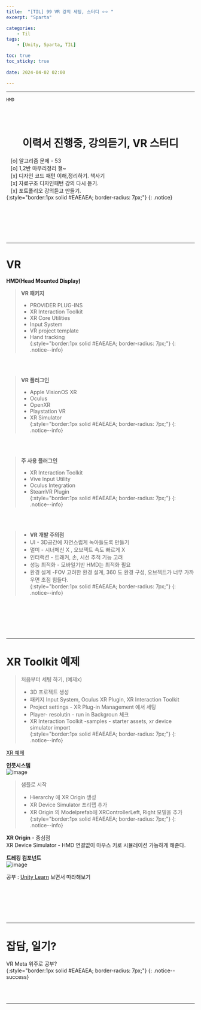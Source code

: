 ```yaml
---
title:  "[TIL] 99 VR 강의 세팅, 스터디 ⭐⭐ "
excerpt: "Sparta"

categories:
    - Til
tags:
    - [Unity, Sparta, TIL]

toc: true
toc_sticky: true
 
date: 2024-04-02 02:00

---
```

- - -

`HMD`

<BR><BR>

<center><H1>  이력서 진행중, 강의듣기, VR 스터디 </H1></center>

&nbsp;&nbsp; [o] 알고리즘 문제  - 53       
&nbsp;&nbsp; [o] 1,2반 마무리정리  챌~   
&nbsp;&nbsp; [x] 디자인 코드 패턴 이해,정리하기. 책사기  
&nbsp;&nbsp; [x] 자료구조 디자인패턴 강의 다시 듣기.   
&nbsp;&nbsp; [x] 포트폴리오 강의듣고 만들기.   
{:style="border:1px solid #EAEAEA; border-radius: 7px;"}
{: .notice}  

<br><br><br><br><br>
- - - 


# VR

**HMD(Head Mounted Display)**  

> **VR 패키지**  
> - PROVIDER PLUG-INS  
> - XR Interaction Toolkit  
> - XR Core Utilities  
> - Input System  
> - VR project template  
> - Hand tracking  
{:style="border:1px solid #EAEAEA; border-radius: 7px;"}
{: .notice--info}  

<br><br>

> **VR 플러그인**  
> - Apple VisionOS XR  
> - Oculus  
> - OpenXR  
> - Playstation VR  
> - XR Simulator  
{:style="border:1px solid #EAEAEA; border-radius: 7px;"}
{: .notice--info}  

<br><br>

> **주 사용 플러그인**  
> - XR Interaction Toolkit  
> - Vive Input Utility  
> - Oculus Integration  
> - SteamVR Plugin  
{:style="border:1px solid #EAEAEA; border-radius: 7px;"}
{: .notice--info}  

<br><br>

> - **VR 개발 주의점**  
> - UI - 3D공간에 자연스럽게 녹아들도록 만들기  
> - 멀미 - 시너메신 X , 오브젝트 속도 빠르게 X  
> - 인터랙션 - 트래커, 손, 시선 추적 기능 고려  
> - 성능 최적화 - 모바일기반 HMD는 최적화 필요  
> - 환경 설계 -FOV 고려한 환경 설계, 360 도 환경 구성, 오브젝트가 너무 가까우면 초점 힘들다.  
{:style="border:1px solid #EAEAEA; border-radius: 7px;"}
{: .notice--info}  


<br><br><br><br><br>
- - - 

# XR Toolkit 예제

> 처음부터 세팅 하기, (예제x)  
> - 3D 프로젝트 생성  
> - 패키지 Input System, Oculus XR Plugin, XR Interaction Toolkit  
> - Project settings - XR Plug-in Management 에서 세팅  
> - Player- resolutin - run in Backgroun 체크  
> - XR Interaction Toolkit -samples - starter assets, xr device simulator import  
{:style="border:1px solid #EAEAEA; border-radius: 7px;"}
{: .notice--info} 

[XR 예제](https://github.com/Unity-Technologies/XR-Interaction-Toolkit-Examples)  

**인풋시스템**  
![image](https://github.com/levell1/levell1.github.io/assets/96651722/ae90c4cd-ef6e-4752-b79e-8668d0f52a75)  

> 샘플로 시작  
> - Hierarchy 에 XR Origin 생성  
> - XR Device Simulator 프리팹 추가  
> - XR Origin 의 Modelprefab에 XRControllerLeft, Right 모델을 추가
{:style="border:1px solid #EAEAEA; border-radius: 7px;"}
{: .notice--info} 



**XR Origin** - 중심점  
XR Device Simulator - HMD 연결없이 마우스 키로 시뮬레이션 가능하게 해준다.  

**트레킹 컴포넌트**  
![image](https://github.com/levell1/levell1.github.io/assets/96651722/4e6a6496-e11a-42b8-9529-06d1365b0910)

공부 : [Unity Learn](https://learn.unity.com/course/create-with-vr) 보면서 따라해보기  

<br><br><br><br><br>
- - - 

# 잡담, 일기?
VR Meta 위주로 공부?  
{:style="border:1px solid #EAEAEA; border-radius: 7px;"}
{: .notice--success}  

<br><br>
- - -
